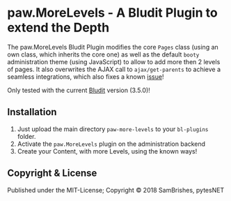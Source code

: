 paw.MoreLevels - A Bludit Plugin to extend the Depth
====================================================
The paw.MoreLevels Bludit Plugin modifies the core `Pages` class (using an own class, which inherits
the core one) as well as the default `booty` administration theme (using JavaScript) to allow to
add more then 2 levels of pages. It also overwrites the AJAX call to `ajax/get-parents` to
achieve a seamless integrations, which also fixes a known [issue](https://github.com/bludit/bludit/issues/777)!

Only tested with the current [Bludit](https://bludit.org/) version (3.5.0)!

Installation
------------
1.  Just upload the main directory `paw-more-levels` to your `bl-plugins` folder.
2.  Activate the `paw.MoreLevels` plugin on the administration backend
3.  Create your Content, with more Levels, using the known ways!

Copyright & License
-------------------
Published under the MIT-License; Copyright &copy; 2018 SamBrishes, pytesNET
